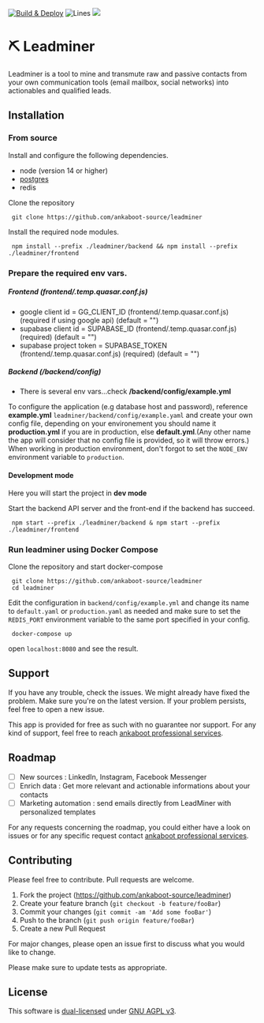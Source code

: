 <P><a href="https://github.com/ankaboot-source/leadminer/actions/workflows/Deploy.yml"><img src="https://github.com/ankaboot-source/leadminer/actions/workflows/Deploy.yml/badge.svg?branch=main" alt="Build & Deploy"></a>
<img src="https://img.shields.io/badge/Coverage-87.9%25-yellow.svg?style=flat" alt="Lines"> </a><a href="https://codeclimate.com/repos/6318a10510f06201be01345a/maintainability"><img src="https://api.codeclimate.com/v1/badges/54ee3c20614d0ae8314b/maintainability" /></a></p>

# ⛏ Leadminer

Leadminer is a tool to mine and transmute raw and passive contacts from your own communication tools (email mailbox, social networks) into actionables and qualified leads.

## Installation

### From source

Install and configure the following dependencies.

- node (version 14 or higher)
- [postgres](https://www.postgresql.org/docs/current/tutorial-start.html)
- redis

Clone the repository

```shell
 git clone https://github.com/ankaboot-source/leadminer
```

Install the required node modules.

```shell
 npm install --prefix ./leadminer/backend && npm install --prefix ./leadminer/frontend
```

### Prepare the required env vars.

##### Frontend (frontend/.temp.quasar.conf.js)

- google client id = GG_CLIENT_ID (frontend/.temp.quasar.conf.js) (required if using google api) (default = "")
- supabase client id = SUPABASE_ID (frontend/.temp.quasar.conf.js) (required) (default = "")
- supabase project token = SUPABASE_TOKEN (frontend/.temp.quasar.conf.js) (required) (default = "")

##### Backend (/backend/config)

- There is several env vars...check **/backend/config/example.yml**

To configure the application (e.g database host and password), reference **example.yml** `leadminer/backend/config/example.yaml` and create your own config file, depending on your environement you should name it **production.yml** if you are in production, else **default.yml**.(Any other name the app will consider that no config file is provided, so it will throw errors.)
When working in production environment, don't forgot to set the `NODE_ENV` environment variable to `production`.

#### Development mode

Here you will start the project in **dev mode**

Start the backend API server and the front-end if the backend has succeed.

```shell
 npm start --prefix ./leadminer/backend & npm start --prefix ./leadminer/frontend
```

### Run leadminer using Docker Compose

Clone the repository and start docker-compose

```shell
 git clone https://github.com/ankaboot-source/leadminer
 cd leadminer
```

Edit the configuration in `backend/config/example.yml` and change its name to `default.yaml` or `production.yaml` as needed and make sure to set the `REDIS_PORT` environment variable to the same port specified in your config.

```
 docker-compose up
```

open `localhost:8080` and see the result.

## Support

If you have any trouble, check the issues. We might already have fixed the problem. Make sure you're on the latest version. If your problem persists, feel free to open a new issue.

This app is provided for free as such with no guarantee nor support. For any kind of support, feel free to reach [ankaboot professional services](contact@ankaboot.fr).

## Roadmap

- [ ] New sources : LinkedIn, Instagram, Facebook Messenger
- [ ] Enrich data : Get more relevant and actionable informations about your contacts
- [ ] Marketing automation : send emails directly from LeadMiner with personalized templates

For any requests concerning the roadmap, you could either have a look on issues or for any specific request contact [ankaboot professional services](contact@ankaboot.fr).

## Contributing

Please feel free to contribute. Pull requests are welcome.

1. Fork the project (<https://github.com/ankaboot-source/leadminer>)
2. Create your feature branch (`git checkout -b feature/fooBar`)
3. Commit your changes (`git commit -am 'Add some fooBar'`)
4. Push to the branch (`git push origin feature/fooBar`)
5. Create a new Pull Request

For major changes, please open an issue first to discuss what you would like to change.

Please make sure to update tests as appropriate.

## License

This software is [dual-licensed](DUAL-LICENSE.md) under [GNU AGPL v3](LICENSE).

